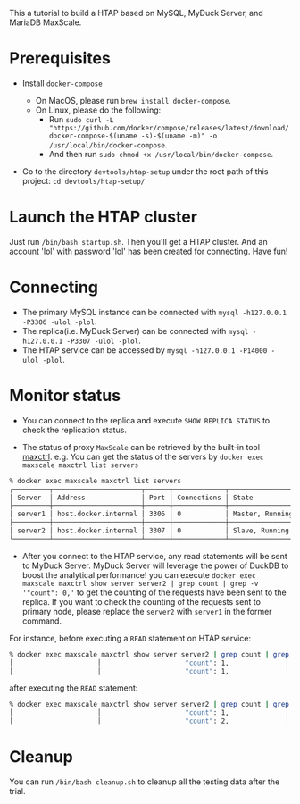 This a tutorial to build a HTAP based on MySQL, MyDuck Server, and MariaDB MaxScale.

# Prerequisites

* Install `docker-compose`
    * On MacOS, please run `brew install docker-compose`.
    * On Linux, please do the following:
        * Run `sudo curl -L "https://github.com/docker/compose/releases/latest/download/docker-compose-$(uname -s)-$(uname -m)" -o /usr/local/bin/docker-compose`.
        * And then run `sudo chmod +x /usr/local/bin/docker-compose`.

* Go to the directory `devtools/htap-setup` under the root path of this project: `cd devtools/htap-setup/`

# Launch the HTAP cluster

Just run `/bin/bash startup.sh`. Then you'll get a HTAP cluster. And an account 'lol' with password 'lol' has been created for connecting. Have fun!

# Connecting

* The primary MySQL instance can be connected with `mysql -h127.0.0.1 -P3306 -ulol -plol`.
* The replica(i.e. MyDuck Server) can be connected with `mysql -h127.0.0.1 -P3307 -ulol -plol`.
* The HTAP service can be accessed by `mysql -h127.0.0.1 -P14000 -ulol -plol`.

# Monitor status

* You can connect to the replica and execute `SHOW REPLICA STATUS` to check the replication status.

* The status of proxy `MaxScale` can be retrieved by the built-in tool [maxctrl](https://mariadb.com/kb/en/mariadb-maxscale-24-maxctrl/). e.g. You can get the status of the servers by `docker exec maxscale maxctrl list servers`
```bash
% docker exec maxscale maxctrl list servers                                            
┌─────────┬──────────────────────┬──────┬─────────────┬─────────────────┬──────┬───────────────┐
│ Server  │ Address              │ Port │ Connections │ State           │ GTID │ Monitor       │
├─────────┼──────────────────────┼──────┼─────────────┼─────────────────┼──────┼───────────────┤
│ server1 │ host.docker.internal │ 3306 │ 0           │ Master, Running │      │ MySQL-Monitor │
├─────────┼──────────────────────┼──────┼─────────────┼─────────────────┼──────┼───────────────┤
│ server2 │ host.docker.internal │ 3307 │ 0           │ Slave, Running  │      │ MySQL-Monitor │
└─────────┴──────────────────────┴──────┴─────────────┴─────────────────┴──────┴───────────────┘
```

* After you connect to the HTAP service, any read statements will be sent to MyDuck Server. MyDuck Server will leverage the power of DuckDB to boost the analytical performance! you can execute `docker exec maxscale maxctrl show server server2 | grep count | grep -v '"count": 0,'` to get the counting of the requests have been sent to the replica. If you want to check the counting of the requests sent to primary node, please replace the `server2` with `server1` in the former command.

For instance, before executing a `READ` statement on HTAP service:
```bash
% docker exec maxscale maxctrl show server server2 | grep count | grep -v '"count": 0,'
│                     │                     "count": 1,              │
│                     │                     "count": 1,              │
```

after executing the `READ` statement:
```bash
% docker exec maxscale maxctrl show server server2 | grep count | grep -v '"count": 0,'
│                     │                     "count": 1,              │
│                     │                     "count": 2,              │
```

# Cleanup

You can run `/bin/bash cleanup.sh` to cleanup all the testing data after the trial.